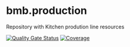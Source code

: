 # bmb.production
Repository with Kitchen prodution line resources


[![Quality Gate Status](https://sonarcloud.io/api/project_badges/measure?project=soat-fiap_bmb.production&metric=alert_status)](https://sonarcloud.io/summary/new_code?id=soat-fiap_bmb.production)
[![Coverage](https://sonarcloud.io/api/project_badges/measure?project=soat-fiap_bmb.production&metric=coverage)](https://sonarcloud.io/summary/new_code?id=soat-fiap_bmb.production)